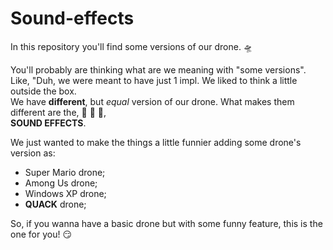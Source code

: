 # Sound-effects

In this repository you'll find some versions of our drone. :flying_saucer:

You'll probably are thinking what are we meaning with "some versions".  
Like, "Duh, we were meant to have just 1 impl. We liked to think a little outside the box.  
We have **different**, but *equal* version of our drone. What makes them different are the, :drum: :drum: :drum:,  
**SOUND EFFECTS**.

We just wanted to make the things a little funnier adding some drone's version as:
 - Super Mario drone;
 - Among Us drone;
 - Windows XP drone;
 - **QUACK** drone;

So, if you wanna have a basic drone but with some funny feature, this is the one for you! :smirk:
